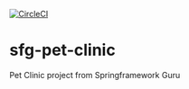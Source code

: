 [![CircleCI](https://circleci.com/gh/dev-dro/sfg-pet-clinic.svg?style=svg)](https://app.circleci.com/pipelines/github/dev-dro/sfg-pet-clinic)

# sfg-pet-clinic

Pet Clinic project from Springframework Guru
